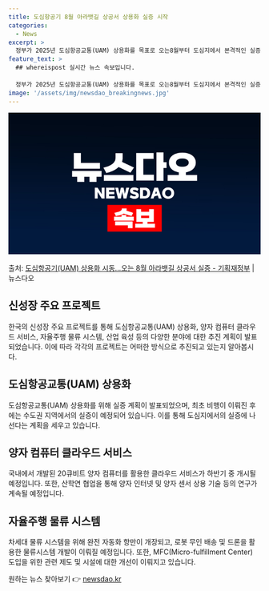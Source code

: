 ```yaml
---
title: 도심항공기 8월 아라뱃길 상공서 상용화 실증 시작
categories:
  - News
excerpt: >
  정부가 2025년 도심항공교통(UAM) 상용화를 목표로 오는8월부터 도심지에서 본격적인 실증에 나선다. 지난…
feature_text: >
  ## whereispost 실시간 뉴스 속보입니다.

  정부가 2025년 도심항공교통(UAM) 상용화를 목표로 오는8월부터 도심지에서 본격적인 실증에 나선다. 지난…
image: '/assets/img/newsdao_breakingnews.jpg'
---
```


![뉴스다오 속보](/assets/img/newsdao_breakingnews.jpg)

<p>출처: <a href="https://newsdao.kr/3151" rel="dofollow">도심항공기(UAM) 상용화 시동…오는 8월 아라뱃길 상공서 실증 - 기획재정부</a> | 뉴스다오</p>

<h2 data-ke-size="size26">신성장 주요 프로젝트</h2>
<p data-ke-size="size16">한국의 신성장 주요 프로젝트를 통해 도심항공교통(UAM) 상용화, 양자 컴퓨터 클라우드 서비스, 자율주행 물류 시스템, 산업 육성 등의 다양한 분야에 대한 추진 계획이 발표되었습니다. 이에 따라 각각의 프로젝트는 어떠한 방식으로 추진되고 있는지 알아봅시다.</p>

<h2 data-ke-size="size26">도심항공교통(UAM) 상용화</h2>
<p data-ke-size="size16">도심항공교통(UAM) 상용화를 위해 실증 계획이 발표되었으며, 최초 비행이 이뤄진 후에는 수도권 지역에서의 실증이 예정되어 있습니다. 이를 통해 도심지에서의 실증에 나선다는 계획을 세우고 있습니다.</p>

<h2 data-ke-size="size26">양자 컴퓨터 클라우드 서비스</h2>
<p data-ke-size="size16">국내에서 개발된 20큐비트 양자 컴퓨터를 활용한 클라우드 서비스가 하반기 중 개시될 예정입니다. 또한, 산학연 협업을 통해 양자 인터넷 및 양자 센서 상용 기술 등의 연구가 계속될 예정입니다.</p>

<h2 data-ke-size="size26">자율주행 물류 시스템</h2>
<p data-ke-size="size16">차세대 물류 시스템을 위해 완전 자동화 항만이 개장되고, 로봇 무인 배송 및 드론을 활용한 물류시스템 개발이 이뤄질 예정입니다. 또한, MFC(Micro-fulfillment Center) 도입을 위한 관련 제도 및 시설에 대한 개선이 이뤄지고 있습니다.</p> 

원하는 뉴스 찾아보기 👉 <a href="https://newsdao.kr" rel="dofollow">newsdao.kr</a>


